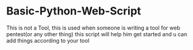 # Basic-Python-Web-Script
This is not a Tool, this is used when someone is writing a tool for web pentest(or any other thing) this script will help him get started and u can add things according to your tool
